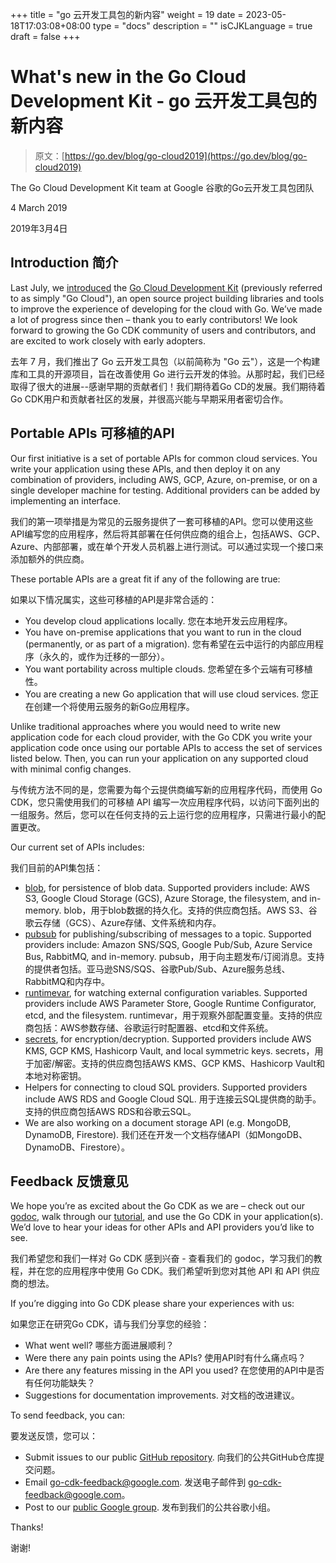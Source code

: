 +++
title = "go 云开发工具包的新内容"
weight = 19
date = 2023-05-18T17:03:08+08:00
type = "docs"
description = ""
isCJKLanguage = true
draft = false
+++

# What's new in the Go Cloud Development Kit - go 云开发工具包的新内容

> 原文：[https://go.dev/blog/go-cloud2019](https://go.dev/blog/go-cloud2019)

The Go Cloud Development Kit team at Google  谷歌的Go云开发工具包团队

4 March 2019 

2019年3月4日

## Introduction 简介

Last July, we [introduced](https://blog.golang.org/go-cloud) the [Go Cloud Development Kit](https://gocloud.dev/) (previously referred to as simply "Go Cloud"), an open source project building libraries and tools to improve the experience of developing for the cloud with Go. We’ve made a lot of progress since then – thank you to early contributors! We look forward to growing the Go CDK community of users and contributors, and are excited to work closely with early adopters.

去年 7 月，我们推出了 Go 云开发工具包（以前简称为 "Go 云"），这是一个构建库和工具的开源项目，旨在改善使用 Go 进行云开发的体验。从那时起，我们已经取得了很大的进展--感谢早期的贡献者们！我们期待着Go CD的发展。我们期待着Go CDK用户和贡献者社区的发展，并很高兴能与早期采用者密切合作。

## Portable APIs 可移植的API

Our first initiative is a set of portable APIs for common cloud services. You write your application using these APIs, and then deploy it on any combination of providers, including AWS, GCP, Azure, on-premise, or on a single developer machine for testing. Additional providers can be added by implementing an interface.

我们的第一项举措是为常见的云服务提供了一套可移植的API。您可以使用这些API编写您的应用程序，然后将其部署在任何供应商的组合上，包括AWS、GCP、Azure、内部部署，或在单个开发人员机器上进行测试。可以通过实现一个接口来添加额外的供应商。

These portable APIs are a great fit if any of the following are true:

如果以下情况属实，这些可移植的API是非常合适的：

- You develop cloud applications locally. 您在本地开发云应用程序。
- You have on-premise applications that you want to run in the cloud (permanently, or as part of a migration). 您有希望在云中运行的内部应用程序（永久的，或作为迁移的一部分）。
- You want portability across multiple clouds. 您希望在多个云端有可移植性。
- You are creating a new Go application that will use cloud services. 您正在创建一个将使用云服务的新Go应用程序。

Unlike traditional approaches where you would need to write new application code for each cloud provider, with the Go CDK you write your application code once using our portable APIs to access the set of services listed below. Then, you can run your application on any supported cloud with minimal config changes.

与传统方法不同的是，您需要为每个云提供商编写新的应用程序代码，而使用 Go CDK，您只需使用我们的可移植 API 编写一次应用程序代码，以访问下面列出的一组服务。然后，您可以在任何支持的云上运行您的应用程序，只需进行最小的配置更改。

Our current set of APIs includes:

我们目前的API集包括：

- [blob](https://godoc.org/gocloud.dev/blob), for persistence of blob data. Supported providers include: AWS S3, Google Cloud Storage (GCS), Azure Storage, the filesystem, and in-memory. blob，用于blob数据的持久化。支持的供应商包括。AWS S3、谷歌云存储（GCS）、Azure存储、文件系统和内存。
- [pubsub](https://godoc.org/gocloud.dev/pubsub) for publishing/subscribing of messages to a topic. Supported providers include: Amazon SNS/SQS, Google Pub/Sub, Azure Service Bus, RabbitMQ, and in-memory. pubsub，用于向主题发布/订阅消息。支持的提供者包括。亚马逊SNS/SQS、谷歌Pub/Sub、Azure服务总线、RabbitMQ和内存中。
- [runtimevar](https://godoc.org/gocloud.dev/runtimevar), for watching external configuration variables. Supported providers include AWS Parameter Store, Google Runtime Configurator, etcd, and the filesystem. runtimevar，用于观察外部配置变量。支持的供应商包括：AWS参数存储、谷歌运行时配置器、etcd和文件系统。
- [secrets](https://godoc.org/gocloud.dev/secrets), for encryption/decryption. Supported providers include AWS KMS, GCP KMS, Hashicorp Vault, and local symmetric keys. secrets，用于加密/解密。支持的供应商包括AWS KMS、GCP KMS、Hashicorp Vault和本地对称密钥。
- Helpers for connecting to cloud SQL providers. Supported providers include AWS RDS and Google Cloud SQL. 用于连接云SQL提供商的助手。支持的供应商包括AWS RDS和谷歌云SQL。
- We are also working on a document storage API (e.g. MongoDB, DynamoDB, Firestore). 我们还在开发一个文档存储API（如MongoDB、DynamoDB、Firestore）。

## Feedback 反馈意见

We hope you’re as excited about the Go CDK as we are – check out our [godoc](https://godoc.org/gocloud.dev), walk through our [tutorial](https://github.com/google/go-cloud/tree/master/samples/tutorial), and use the Go CDK in your application(s). We’d love to hear your ideas for other APIs and API providers you’d like to see.

我们希望您和我们一样对 Go CDK 感到兴奋 - 查看我们的 godoc，学习我们的教程，并在您的应用程序中使用 Go CDK。我们希望听到您对其他 API 和 API 供应商的想法。

If you’re digging into Go CDK please share your experiences with us:

如果您正在研究Go CDK，请与我们分享您的经验：

- What went well? 哪些方面进展顺利？
- Were there any pain points using the APIs? 使用API时有什么痛点吗？
- Are there any features missing in the API you used? 在您使用的API中是否有任何功能缺失？
- Suggestions for documentation improvements. 对文档的改进建议。

To send feedback, you can:

要发送反馈，您可以：

- Submit issues to our public [GitHub repository](https://github.com/google/go-cloud/issues/new/choose). 向我们的公共GitHub仓库提交问题。
- Email [go-cdk-feedback@google.com](mailto:go-cdk-feedback@google.com). 发送电子邮件到 go-cdk-feedback@google.com。
- Post to our [public Google group](https://groups.google.com/forum/#!forum/go-cloud). 发布到我们的公共谷歌小组。

Thanks!

谢谢!
